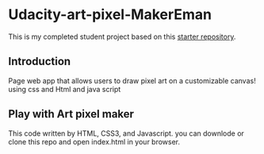 # Udacity-art-pixel-MakerEman
This is my completed student project based on this [starter repository](https://github.com/udacity/project-pixel-art-maker-starter).
## Introduction
Page web app that allows users to draw pixel art on a customizable canvas! using css and Html and java script
## Play with Art pixel maker
This code written by HTML, CSS3, and Javascript. you can downlode or clone this repo and open index.html in your browser.

